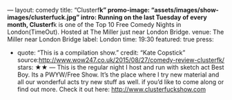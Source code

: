 —
layout: comedy
title:  “Clusterf**k”
promo-image: “assets/images/show-images/clusterfuck.jpg”
intro: Running on the last Tuesday of every month, Clusterf**k is one of the Top 10 Free Comedy Nights in London(TimeOut). Hosted at The Miller just near London Bridge.
venue: The Miller near London Bridge
label: London
time: 19:30
featured: true
press:
- quote: “This is a compilation show.”
  credit: “Kate Copstick”
  source:http://www.wow247.co.uk/2015/08/27/comedy-review-clusterfk/
  stars: ★★
—
This is the regular night I host and run with sketch act Best Boy. Its a PWYW/Free Show. It’s the place where I try new material and all our wonderful acts try new stuff as well. if you’d like to come along or find out more. Check it out here: http://www.clusterfuckshow.com